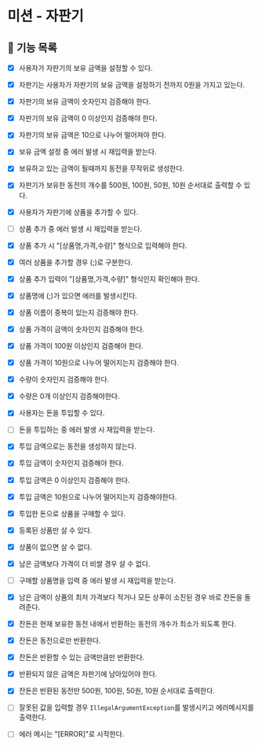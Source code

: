 # 미션 - 자판기

## 🎯 기능 목록

- [x] 사용자가 자판기의 보유 금액을 설정할 수 있다.
- [x] 자판기는 사용자가 자판기의 보유 금액을 설정하기 전까지 0원을 가지고 있는다.
- [x] 자판기의 보유 금액이 숫자인지 검증해야 한다.
- [x] 자판기의 보유 금액이 0 이상인지 검증해야 한다.
- [x] 자판기의 보유 금액은 10으로 나누어 떨어져야 한다.
- [x] 보유 금액 설정 중 에러 발생 시 재입력을 받는다.
- [x] 보유하고 있는 금액이 될때까지 동전을 무작위로 생성한다.

- [x] 자판기가 보유한 동전의 개수를 500원, 100원, 50원, 10원 순서대로 출력할 수 있다.

- [x] 사용자가 자판기에 상품을 추가할 수 있다.
- [ ] 상품 추가 중 에러 발생 시 재입력을 받는다.
- [x] 상품 추가 시 "[상품명,가격,수량]" 형식으로 입력해야 한다.
- [x] 여러 상품을 추가할 경우 (;)로 구분한다.
- [x] 상품 추가 입력이 "[상품명,가격,수량]" 형식인지 확인해야 한다.
- [x] 상품명에 (;)가 있으면 에러를 발생시킨다.
- [x] 상품 이름이 중복이 있는지 검증해야 한다.
- [x] 상품 가격이 금액이 숫자인지 검증해야 한다.
- [x] 상품 가격이 100원 이상인지 검증해야 한다.
- [x] 상품 가격이 10원으로 나누어 떨어지는지 검증해야 한다.
- [x] 수량이 숫자인지 검증해야 한다.
- [x] 수량은 0개 이상인지 검증해야한다.

- [x] 사용자는 돈을 투입할 수 있다.
- [ ] 돈을 투입하는 중 에러 발생 시 재입력을 받는다.
- [x] 투입 금액으로는 동전을 생성하지 않는다.
- [x] 투입 금액이 숫자인지 검증해야 한다.
- [x] 투입 금액은 0 이상인지 검증해야 한다.
- [x] 투입 금액은 10원으로 나누어 떨어지는지 검증해야한다.

- [x] 투입한 돈으로 상품을 구매할 수 있다.
- [x] 등록된 상품만 살 수 있다.
- [x] 상품이 없으면 살 수 없다.
- [x] 남은 금액보다 가격이 더 비쌀 경우 살 수 없다.
- [ ] 구매할 상품명을 입력 중 에러 발생 시 재입력을 받는다.

- [x] 남은 금액이 상품의 최저 가격보다 적거나 모든 상푸이 소진된 경우 바로 잔돈을 돌려준다.
- [x] 잔돈은 현재 보유한 동전 내에서 반환하는 동전의 개수가 최소가 되도록 한다.
- [x] 잔돈은 동전으로만 반환한다.
- [x] 잔돈은 반환할 수 있는 금액만큼만 반환한다.
- [x] 반환되지 않은 금액은 자판기에 남아있어야 한다.
- [x] 잔돈은 반환된 동전만 500원, 100원, 50원, 10원 순서대로 출력한다.

- [ ] 잘못된 값을 입력할 경우 `IllegalArgumentException`를 발생시키고 에러메시지를 출력한다.
- [ ] 에러 메시는 "[ERROR]"로 시작한다.
